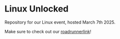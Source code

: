 # Linux Unlocked
Repository for our Linux event, hosted March 7th 2025.


Make sure to check out our [roadrunnerlink](https://roadrunnerlink.msudenver.edu/organization/cyberbridge)!
